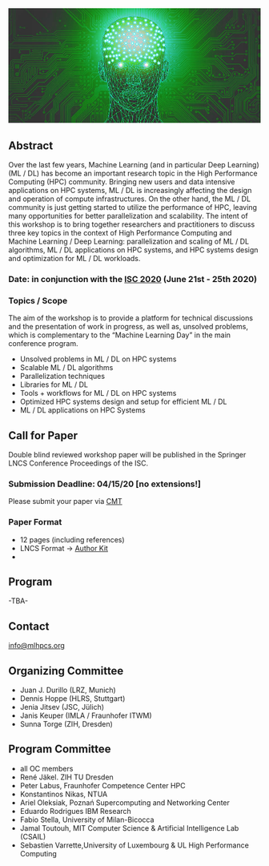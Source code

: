 <img src="MLHPCS.png">

## Abstract
Over the last few years, Machine Learning (and in particular Deep Learning) (ML / DL) has become an important research topic in the High Performance Computing (HPC) community. Bringing new users and data intensive applications on HPC systems, ML / DL is increasingly affecting the design and operation of compute infrastructures. On the other hand, the ML / DL community is just getting started to utilize the performance of HPC, leaving many opportunities for better parallelization and scalability. The intent of this workshop is to bring together researchers and practitioners to discuss three key topics in the context of High Performance Computing and Machine Learning / Deep Learning: parallelization and scaling of ML / DL algorithms, ML / DL applications on HPC systems, and HPC systems design and optimization for ML / DL workloads.  

### Date: in conjunction with the [ISC 2020](https://www.isc-hpc.com/) (June 21st - 25th 2020)

### Topics / Scope
The aim of the workshop is to provide a platform for technical discussions and the presentation of work in progress, as well as, unsolved problems, which is complementary to the “Machine Learning Day” in the main conference program.

* Unsolved problems in ML / DL on HPC systems
* Scalable ML / DL algorithms
* Parallelization techniques 
* Libraries for ML / DL
* Tools + workflows for ML / DL on HPC systems
* Optimized HPC systems design and setup for efficient ML / DL 
* ML / DL applications on HPC Systems 

## Call for Paper
Double blind reviewed workshop paper will be published in the Springer LNCS Conference Proceedings of the ISC.

### Submission Deadline: 04/15/20 [no extensions!]
Please submit your paper via [CMT](https://cmt3.research.microsoft.com/MLHPCS2020)

### Paper Format
* 12 pages (including references)
* LNCS Format -> [Author Kit](https://www.springer.com/gp/computer-science/lncs/conference-proceedings-guidelines)
* 

## Program
-TBA- 

## Contact
info@mlhpcs.org

## Organizing Committee
* Juan J. Durillo (LRZ, Munich)
* Dennis Hoppe (HLRS, Stuttgart)
* Jenia Jitsev (JSC, Jülich)
* Janis Keuper (IMLA / Fraunhofer ITWM)
* Sunna Torge (ZIH, Dresden)

## Program Committee
* all OC members
* René Jäkel. ZIH TU Dresden 
* Peter Labus, Fraunhofer Competence Center HPC
* Konstantinos Nikas, NTUA
* Ariel Oleksiak, Poznań Supercomputing and Networking Center
* Eduardo Rodrigues IBM Research
* Fabio Stella, University of Milan-Bicocca
* Jamal Toutouh, MIT Computer Science & Artificial Intelligence Lab (CSAIL)
* Sebastien Varrette,University of Luxembourg &  UL High Performance Computing

